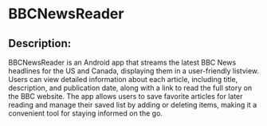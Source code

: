 # BBCNewsReader

## Description:


BBCNewsReader is an Android app that streams the latest BBC News headlines for the US and Canada, displaying them in a user-friendly listview. Users can view detailed information about each article, including title, description, and publication date, along with a link to read the full story on the BBC website. The app allows users to save favorite articles for later reading and manage their saved list by adding or deleting items, making it a convenient tool for staying informed on the go.
